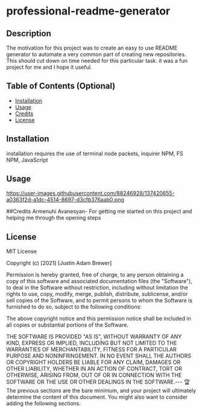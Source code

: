 # professional-readme-generator

## Description
The motivation for this project was to create an easy to use README generator to automate a very common part of creating new repositories. This should cut down
on time needed for this particular task. it was a fun project for me and I hope it useful.

## Table of Contents (Optional)
- [Installation](#installation)
- [Usage](#usage)
- [Credits](#credits)
- [License](#license)
## Installation
installation requires the use of terminal node packets, inquirer NPM, FS NPM, JavaScript
## Usage

https://user-images.githubusercontent.com/88246928/137420655-a0363f2d-a1dc-4514-8697-d3cfb376aab0.png

##Credits
Armenuhi Avanesyan- For getting me started on this project and helping me through the opening steps

## License
MIT License

Copyright (c) [2021] [Justin Adam Brewer]

Permission is hereby granted, free of charge, to any person obtaining a copy
of this software and associated documentation files (the "Software"), to deal
in the Software without restriction, including without limitation the rights
to use, copy, modify, merge, publish, distribute, sublicense, and/or sell
copies of the Software, and to permit persons to whom the Software is
furnished to do so, subject to the following conditions:

The above copyright notice and this permission notice shall be included in all
copies or substantial portions of the Software.

THE SOFTWARE IS PROVIDED "AS IS", WITHOUT WARRANTY OF ANY KIND, EXPRESS OR
IMPLIED, INCLUDING BUT NOT LIMITED TO THE WARRANTIES OF MERCHANTABILITY,
FITNESS FOR A PARTICULAR PURPOSE AND NONINFRINGEMENT. IN NO EVENT SHALL THE
AUTHORS OR COPYRIGHT HOLDERS BE LIABLE FOR ANY CLAIM, DAMAGES OR OTHER
LIABILITY, WHETHER IN AN ACTION OF CONTRACT, TORT OR OTHERWISE, ARISING FROM,
OUT OF OR IN CONNECTION WITH THE SOFTWARE OR THE USE OR OTHER DEALINGS IN THE
SOFTWARE.---
🏆 The previous sections are the bare minimum, and your project will ultimately determine the content of this document. You might also want to consider adding the following sections.
